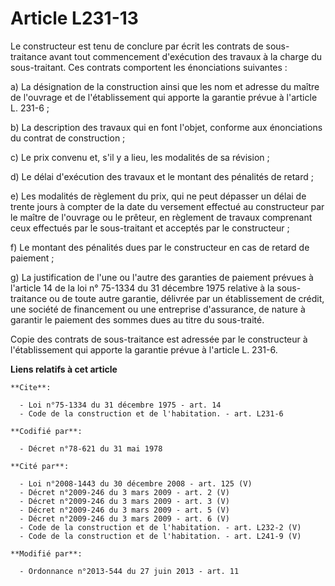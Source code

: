 # Article L231-13

Le constructeur est tenu de conclure par écrit les contrats de sous-traitance avant tout commencement d'exécution des travaux
à la charge du sous-traitant. Ces contrats comportent les énonciations suivantes : 

a) La désignation de la construction ainsi que les nom et adresse du maître de l'ouvrage et de l'établissement qui apporte la
garantie prévue à l'article L. 231-6 ; 

b) La description des travaux qui en font l'objet, conforme aux énonciations du contrat de construction ; 

c) Le prix convenu et, s'il y a lieu, les modalités de sa révision ; 

d) Le délai d'exécution des travaux et le montant des pénalités de retard ; 

e) Les modalités de règlement du prix, qui ne peut dépasser un délai de trente jours à compter de la date du versement
effectué au constructeur par le maître de l'ouvrage ou le prêteur, en règlement de travaux comprenant ceux effectués par le
sous-traitant et acceptés par le constructeur ; 

f) Le montant des pénalités dues par le constructeur en cas de retard de paiement ; 

g) La justification de l'une ou l'autre des garanties de paiement prévues à l'article 14 de la loi n° 75-1334 du 31 décembre
1975 relative à la sous-traitance ou de toute autre garantie, délivrée par un établissement de crédit, une société de
financement ou une entreprise d'assurance, de nature à garantir le paiement des sommes dues au titre du sous-traité. 

Copie des contrats de sous-traitance est adressée par le constructeur à l'établissement qui apporte la garantie prévue à
l'article L. 231-6.

**Liens relatifs à cet article**

	**Cite**:

	  - Loi n°75-1334 du 31 décembre 1975 - art. 14
	  - Code de la construction et de l'habitation. - art. L231-6

	**Codifié par**:

	  - Décret n°78-621 du 31 mai 1978

	**Cité par**:

	  - Loi n°2008-1443 du 30 décembre 2008 - art. 125 (V)
	  - Décret n°2009-246 du 3 mars 2009 - art. 2 (V)
	  - Décret n°2009-246 du 3 mars 2009 - art. 3 (V)
	  - Décret n°2009-246 du 3 mars 2009 - art. 5 (V)
	  - Décret n°2009-246 du 3 mars 2009 - art. 6 (V)
	  - Code de la construction et de l'habitation. - art. L232-2 (V)
	  - Code de la construction et de l'habitation. - art. L241-9 (V)

	**Modifié par**:

	  - Ordonnance n°2013-544 du 27 juin 2013 - art. 11
